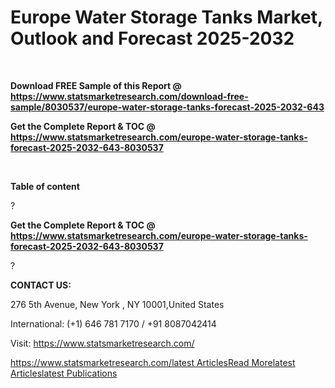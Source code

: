 <h1>Europe Water Storage Tanks Market, Outlook and Forecast 2025-2032</h1><br/><p><strong>Download FREE Sample of this Report @ <a href="https://www.statsmarketresearch.com/download-free-sample/8030537/europe-water-storage-tanks-forecast-2025-2032-643">https://www.statsmarketresearch.com/download-free-sample/8030537/europe-water-storage-tanks-forecast-2025-2032-643</a></strong></p>
 
 
 
 <div><b>Get the Complete Report & TOC @ <a href="https://www.statsmarketresearch.com/europe-water-storage-tanks-forecast-2025-2032-643-8030537">https://www.statsmarketresearch.com/europe-water-storage-tanks-forecast-2025-2032-643-8030537</a></b></div>
 
 
 
 <p><br />
 
 <b>Table of content</b></p>
 
 
 
 <p>? </p>
 
 
 
 <div><b>Get the Complete Report & TOC @ <a href="https://www.statsmarketresearch.com/europe-water-storage-tanks-forecast-2025-2032-643-8030537">https://www.statsmarketresearch.com/europe-water-storage-tanks-forecast-2025-2032-643-8030537</a></b></div>
 
 
 
 <p>? </p>
 
 
 
 <p><b>CONTACT US:</b><br />
 
 276 5th Avenue, New York , NY 10001,United States<br />
 
 International: (+1) 646 781 7170 / +91 8087042414<br />
 
 Visit: <a href="https://www.statsmarketresearch.com/">https://www.statsmarketresearch.com/</a><br />
 
 <a href="https://gyeongbokgung.com">https://www.statsmarketresearch.com/</a><a href="https://hallyeomaritime.com">latest Articles</a><a href="https://jingwansa.com">Read More</a><a href="https://nguoiviet.jp/">latest Articles</a><a href="https://www.intelmarketresearch.com/">latest Publications</a></p>
